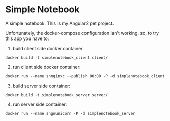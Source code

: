 # Simple Notebook

A simple notebook. This is my Angular2 pet project.

Unfortunately, the docker-compose configuration isn't working, so, to try this app you have to:

1. build client side docker container
```
docker build -t simplenotebook_client client/
```

2. run client side docker container:
```
docker run --name snnginxc --publish 80:80 -P -d simplenotebook_client
```

3. build server side container:
```
docker build -t simplenotebook_server server/
```

4. run server side container:
```
docker run --name sngnunicorn -P -d simplenotebook_server
```

